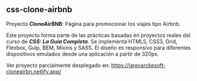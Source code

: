 ## css-clone-airbnb

Proyecto **CloneAirBNB**: Página para promocionar los viajes tipo Airbnb.

Este proyecto forma parte de las prácticas basadas en proyectos reales del curso de **_CSS: La Guía Completa_**. Se implementa HTML5, CSS3, Grid, Flexbox, Gulp, BEM, Mixins y SASS. El diseño es responsivo para diferentes dispositivos emulados desde una aplicación a partir de 320px.

Ver proyecto parcialmente desplegado en: https://jarevarckesoft-cloneairbn.netlify.app/
